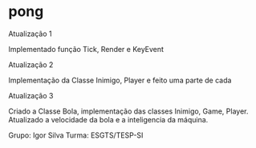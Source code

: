 # pong

Atualização 1 

Implementado função Tick, Render e KeyEvent

Atualização 2

Implementação da Classe Inimigo, Player e feito uma parte de cada

Atualização 3

Criado a Classe Bola, implementação das classes Inimigo, Game, Player. Atualizado a velocidade da bola e a inteligencia da máquina.


Grupo: Igor Silva
Turma: ESGTS/TESP-SI

